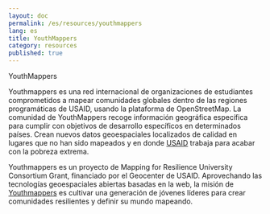 ```yaml
---
layout: doc
permalink: /es/resources/youthmappers
lang: es
title: YouthMappers
category: resources
published: true
---
```


YouthMappers

Youthmappers es una red internacional de organizaciones de estudiantes comprometidos a mapear comunidades globales dentro de las regiones programáticas de USAID, usando la plataforma de OpenStreetMap. La comunidad de YouthMappers recoge información geográfica específica para cumplir con objetivos de desarrollo específicos en determinados países. Crean nuevos datos geoespaciales localizados de calidad en lugares que no han sido mapeados y en donde [USAID](https://www.usaid.gov/) trabaja para acabar con la pobreza extrema. 

Youthmappers es un proyecto de Mapping for Resilience University Consortium Grant, financiado por el Geocenter de USAID. Aprovechando las tecnologías geoespaciales abiertas basadas en la web, la misión de [Youthmappers](http://www.youthmappers.org/) es cultivar una generación de jóvenes líderes para crear comunidades resilientes y definir su mundo mapeando.
